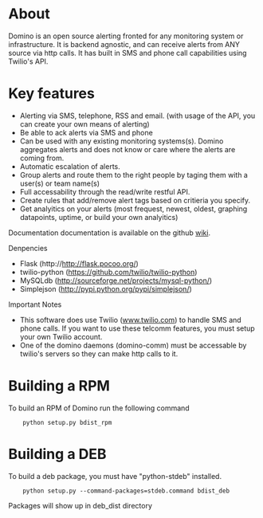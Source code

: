 About
=====
Domino is an open source alerting fronted for any monitoring system or infrastructure. It is backend agnostic, and can receive alerts from ANY source via http calls. It has built in SMS and phone call capabilities using Twilio's API.

Key features
============
 * Alerting via SMS, telephone, RSS and email. (with usage of the API, you can create your own means of alerting)
 * Be able to ack alerts via SMS and phone
 * Can be used with any existing monitoring systems(s). Domino aggregates alerts and does not know or care where the alerts are coming from.
 * Automatic escalation of alerts.
 * Group alerts and route them to the right people by taging them with a user(s) or team name(s)
 * Full accessability through the read/write restful API.
 * Create rules that add/remove alert tags based on critieria you specify.
 * Get analyitics on your alerts (most frequest, newest, oldest, graphing datapoints, uptime, or build your own analyitics)
 
Documentation
documentation is available on the github [wiki](https://github.com/cbarraford/domino/wiki).

Denpencies
 * Flask (http://http://flask.pocoo.org/)
 * twilio-python (https://github.com/twilio/twilio-python)
 * MySQLdb (http://sourceforge.net/projects/mysql-python/)
 * Simplejson (http://pypi.python.org/pypi/simplejson/)

Important Notes
 * This software does use Twilio (www.twilio.com) to handle SMS and phone calls. If you want to use these telcomm features, you must setup your own Twilio account.
 * One of the domino daemons (domino-comm) must be accessable by twilio's servers so they can make http calls to it.

Building a RPM
==============
To build an RPM of Domino run the following command
```
    python setup.py bdist_rpm
```

Building a DEB
==============
To build a deb package, you must have "python-stdeb" installed.
```
    python setup.py --command-packages=stdeb.command bdist_deb
```
Packages will show up in deb_dist directory

